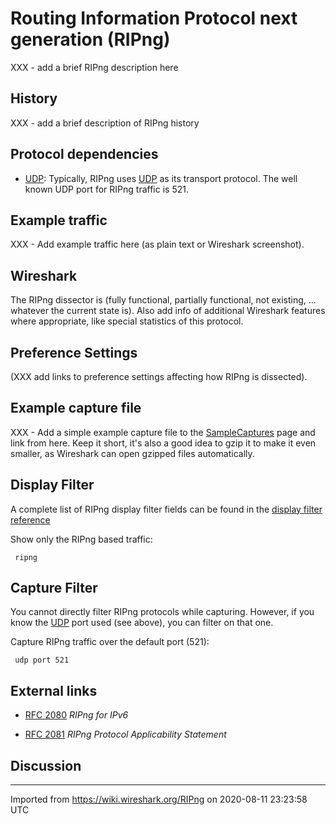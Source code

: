 # Routing Information Protocol next generation (RIPng)

XXX - add a brief RIPng description here

## History

XXX - add a brief description of RIPng history

## Protocol dependencies

  - [UDP](/UDP): Typically, RIPng uses [UDP](/UDP) as its transport protocol. The well known UDP port for RIPng traffic is 521.

## Example traffic

XXX - Add example traffic here (as plain text or Wireshark screenshot).

## Wireshark

The RIPng dissector is (fully functional, partially functional, not existing, ... whatever the current state is). Also add info of additional Wireshark features where appropriate, like special statistics of this protocol.

## Preference Settings

(XXX add links to preference settings affecting how RIPng is dissected).

## Example capture file

XXX - Add a simple example capture file to the [SampleCaptures](/SampleCaptures) page and link from here. Keep it short, it's also a good idea to gzip it to make it even smaller, as Wireshark can open gzipped files automatically.

## Display Filter

A complete list of RIPng display filter fields can be found in the [display filter reference](http://www.wireshark.org/docs/dfref/r/ripng.html)

Show only the RIPng based traffic:

``` 
 ripng 
```

## Capture Filter

You cannot directly filter RIPng protocols while capturing. However, if you know the [UDP](/UDP) port used (see above), you can filter on that one.

Capture RIPng traffic over the default port (521):

``` 
 udp port 521 
```

## External links

  - [RFC 2080](http://www.ietf.org/rfc/rfc2080.txt) *RIPng for IPv6*

  - [RFC 2081](http://www.ietf.org/rfc/rfc2081.txt) *RIPng Protocol Applicability Statement*

## Discussion

---

Imported from https://wiki.wireshark.org/RIPng on 2020-08-11 23:23:58 UTC

